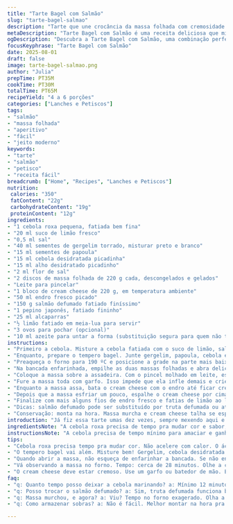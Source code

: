 ```yaml
---
title: "Tarte Bagel com Salmão"
slug: "tarte-bagel-salmao"
description: "Tarte que une crocância da massa folhada com cremosidade do cream cheese temperado, salmão defumado, pepino crocante e toques acidulados do limão e alcaparras. O toque especial vai no tempero bagel caseiro, misturando sementes e temperos desidratados, entregando aroma e textura inconfundíveis. Pronto em quase uma hora, rende 4 a 6 porções, ótimo para petiscos ou prato principal leve."
metaDescription: "Tarte Bagel com Salmão é uma receita deliciosa que mistura camadas de sabor, podendo ser servido como petisco ou prato leve."
ogDescription: "Descubra a Tarte Bagel com Salmão, uma combinação perfeita de crocância e cremosidade que vai impressionar todos à mesa."
focusKeyphrase: "Tarte Bagel com Salmão"
date: 2025-08-01
draft: false
image: tarte-bagel-salmao.png
author: "Julia"
prepTime: PT35M
cookTime: PT30M
totalTime: PT65M
recipeYield: "4 a 6 porções"
categories: ["Lanches e Petiscos"]
tags:
- "salmão"
- "massa folhada"
- "aperitivo"
- "fácil"
- "jeito moderno"
keywords:
- "tarte"
- "salmão"
- "petisco"
- "receita fácil"
breadcrumb: ["Home", "Recipes", "Lanches e Petiscos"]
nutrition: 
 calories: "350"
 fatContent: "22g"
 carbohydrateContent: "19g"
 proteinContent: "12g"
ingredients:
- "1 cebola roxa pequena, fatiada bem fina"
- "20 ml suco de limão fresco"
- "0,5 ml sal"
- "40 ml sementes de gergelim torrado, misturar preto e branco"
- "15 ml sementes de papoula"
- "15 ml cebola desidratada picadinha"
- "15 ml alho desidratado picadinho"
- "2 ml flor de sal"
- "2 discos de massa folhada de 220 g cada, descongelados e gelados"
- "Leite para pincelar"
- "1 bloco de cream cheese de 220 g, em temperatura ambiente"
- "50 ml endro fresco picado"
- "150 g salmão defumado fatiado finíssimo"
- "1 pepino japonês, fatiado fininho"
- "25 ml alcaparras"
- "½ limão fatiado em meia-lua para servir"
- "3 ovos para pochar (opcional)"
- "10 ml azeite para untar a forma (substituição segura para quem não tiver tapete de silicone)"
instructions:
- "Primeiro a cebola. Misture a cebola fatiada com o suco de limão, sal. Deixe descansando mínimo 12 minutos. A magia: a cor vira vermelhão vivo. Corte na visual para saber hora de escorrer; se ainda tá apagada, deixa mais. Isso evita aquele gosto cru e amargo."
- "Enquanto, prepare o tempero bagel. Junte gergelim, papoula, cebola e alho desidratado, flor de sal. Misture bem e armazene em pote hermético. Rende três meses tranquilo. Se não tiver cebola desidratada pode trocar por cebola fresca peneirada e secar na frigideira até secar, fica mais natural."
- "Preaqueça o forno para 190 ºC e posicione a grade na parte mais baixa. Use tapete de silicone, ou papel manteiga. Massageie um pouco o cream cheese até ficar fácil de espalhar. Misture o endro picado com ele e reserve. Se não curte endro, use cebolinha fresca fininha; dá frescor parecido."
- "Na bancada enfarinhada, empilhe as duas massas folhadas e abra delicadamente formando retângulo aproximado de 40x26 cm. A ideia é um pouco maior que receita original porque massa esta um pouco menor, garante a borda certa."
- "Coloque a massa sobre a assadeira. Com o pincel molhado em leite, espalhe sobre a superfície da massa. Depois espalhe o tempero bagel apertando levemente para grudar. Vire a massa cuidando para que o tempero fique para baixo. Dobre as bordas pra dentro formando borda de 1 cm; isso evita vazamento do recheio e dá suporte na hora de comer."
- "Fure a massa toda com garfo. Isso impede que ela infle demais e crie bolhas gigantes. Leve ao forno por cerca de 28 minutos. Observe a cor: massa deve estar dourada, quase marrom claro, borda crocante, som firme ao bater de leve com dedo. Se começar a queimar, abaixe temperatura levemente. Se ainda clara depois dos 28 minutos, deixa mais 2-3 minutos até dourar."
- "Enquanto a massa assa, bata o cream cheese com o endro até ficar cremoso e homogêneo—sem grumos. Reserve na geladeira se não for usar na hora, ajuda a firmar."
- "Depois que a massa esfriar um pouco, espalhe o cream cheese por cima, distribuindo uniformemente. Aí monte as camadas: salmão fatiado fininho, por cima coloque a cebola já escorrida, as fatias finas de pepino e depois as alcaparras espalhadas."
- "Finalize com mais alguns fios de endro fresco e fatias de limão ao lado para quem quiser espremer na hora. Opcional: ovos pochê para acrescentar proteína extra e toque cremoso diferente, ajuda a transformar em refeição. Se não quiser pochar, um ovo cozido mole fatiado também dá conta."
- "Dicas: salmão defumado pode ser substituído por truta defumada ou até bacalhau desfiado frio para variar. Pepino japonês é fácil de encontrar, mas se tiver pepino comum, retire sementes antes e fatie bem fino para evitar água demais, que pode afogar massa e cream cheese."
- "Conservação: monta na hora. Massa murcha e cream cheese talha se esperar muito. Se precisar montar antes, mantenha salmão e pepino separados e monte pouco antes de servir."
introduction: "Já fiz essa tarte umas dez vezes, sempre mexendo aqui e ali. Massa folhada pra mim é jogging dos pratos econômicos—feito certo, rende um espetáculo visual e de textura. O segredo do sabor não está só no salmão, mas no tempero de bagel, aquela crocância que gruda na massa, fazendo barulhinho na mordida, sabe? O cítrico acelera até o aroma, tudo junto vira amálgama de fresco, defumado e crocante. A cebola roxa marinada dá aquele kick visual, e o pepino garante mordida limpa, suculenta, que evita que fique tudo pesado. Ah, e o endro... se exagerar vira perfume, não é pra isso, mas na medida vira alma do prato. Espaço no forno, espera até a cor certa; massa clara é erro clássico. Tarte seca? Massa murcha? Sempre vale checar, a cor é a luz no fim do túnel culinário aqui. Troquei o cream cheese mais leve uma vez, e virou uma coisa meio mole, não rola. O clássico é o clássico. Fique esperto com o salmão também, esse pedaço tem que ser de qualidade, ou perde tudo. Camadas feitas com calma, como pinturas aceleradas, formam esse charme visível. E sempre, sempre, acrescente o limão na hora. Troquei o alho por pasta de alho fresca uma vez, combinou, mas cuidado: alho fresco entra rápido demais, põe tudo na lama, perde textura. Teste, treine seu paladar e ouvidos: estalos, crepitações, aromas e visuais fazem o prato. Isso não é receita engessada, é manual de experiência na cozinha, treino pra sentir. Sorvendo cada detalhe, entendendo e adaptando, tá feito o caminho."
ingredientsNote: "A cebola roxa precisa de tempo pra mudar cor e sabor; é o ácido do limão que amacia, tira a aspereza. O tempero bagel é crucial, pode montar em casa, rende bastante e pode ser usado em pães, torradas, tudo. Substitua o cream cheese por ricota cremosa, mas ajuste a quantidade de sal e endro para não perder o frescor. Massa folhada folheada demais pode ser difícil de manejar; deixe gelada pra não desgrudar e facilitar o manuseio. Se usar massa fresca, corte em tamanho maior para compensar encolhimento no forno. O pepino japonês funciona melhor porque tem menos água, evita massa encharcada. Se usar o liberiano (conhecido como mini pepino comum no Brasil), dê uma leve salgada e escorra antes. Alcaparras frescas ou em conserva? Prefira em conserva para sabor homogêneo e menos amargor. Limão siciliano ou tahiti, escolha o que tiver, mas o siciliano entrega aroma mais marcante. Salmão defumado precisa ser de boa qualidade, pois é base do prato; evite produtos com excesso de conservantes ou sabores artificiais. O uso opcional dos ovos pochê acrescenta proteína sem pesar, mas não é obrigatório. Se quiser ousar, um pouco de dill fresco extra antes de servir nunca é demais."
instructionsNote: "A cebola precisa de tempo mínimo para amaciar e ganhar cor viva, que indica cura adequada. Mexa no meio do descanso pra garantir que suco penetre. No preparo do tempero bagel, misture tudo com as mãos pra ativar aroma das sementes, evite tigelas que não possam ser lavadas com facilidade. Para abrir a massa, espalhe farinha na bancada, mas sem exageros pra não endurecer a massa. Dobre as bordas para conter o recheio e evitar que a massa cresça demais, criando bolhas. Pique a massa para não enrolar demais, controla o crescimento no forno. O tempo no forno pode variar, observe a borda: quando dourar e estalar, está pronto. Retire antes que escureça demais para evitar amargor da massa queimada. Para o cream cheese, use batidor de mão ou garfo até ponto cremoso; evite mixer de alta potência para não deixar líquido. Montar a tarte do modo certo evita que ingredientes soltem água e deixem a massa crua. Por fim, sirva com limão fresco; suco na hora muda todo o sabor, eleva o prato. O ovo poché, se usado, deve ser feito com cuidado para manter gema mole. Se não souber pochar, ovo mole ou cozido é solução prática, sem perder muito o espírito do prato."
tips:
- "Cebola roxa precisa tempo pra mudar cor. Não acelere com calor. O ácido do limão faz milagre. Deixe descansar. Indicador: cor vibrante. Se não mudar, deixa mais."
- "O tempero bagel vai além. Misture bem! Gergelim, cebola desidratada. Tucson um pouco. Guarde em pote de vidro bem fechado. Rende! Use em pães também, ótimo."
- "Quando abrir a massa, não esqueça de enfarinhar a bancada. Se não enfarinhar direito, vai grudar. Dobre bordas com firmeza. Isso segura o recheio. Bolhas são um erro."
- "Vá observando a massa no forno. Tempo: cerca de 28 minutos. Olhe a cor. Dourado é sinal de sucesso. Se começar a escurecer demais, diminua a temperatura levemente."
- "O cream cheese deve estar cremoso. Use um garfo ou batedor de mão. Evite mixer potente. Se ficar líquido, não rola. Misture o endro com cuidado. Esse detalhe faz diferença."
faq:
- "q: Quanto tempo posso deixar a cebola marinando? a: Mínimo 12 minutos, mas se quiser mais tempo... fica melhor ainda. Olhe a cor. Colorida significa tá pronta."
- "q: Posso trocar o salmão defumado? a: Sim, truta defumada funciona bem. Bacalhau desfiado gelado também é bom. Sabores diferentes, mas leveza lá."
- "q: Massa murchou, e agora? a: Viu? Tempo no forno exagerado. Olha a cor. Evita murcha. Todos ingredientes separados. Monta na hora, assim não afoga."
- "q: Como armazenar sobras? a: Não é fácil. Melhor montar na hora pra evitar murcha. Se precisar fazer antes, mantenha salmão e pepino separados até o final."

---
```

